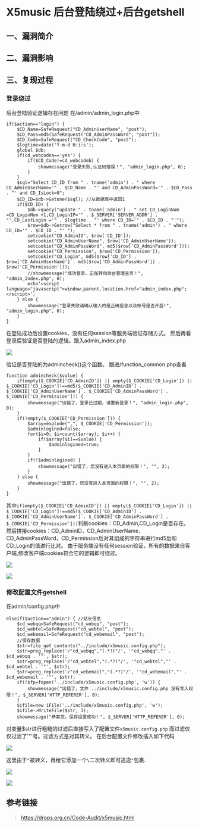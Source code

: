 X5music 后台登陆绕过+后台getshell
=================================

一、漏洞简介
------------

二、漏洞影响
------------

三、复现过程
------------

### 登录绕过

后台登陆验证逻辑存在问题 在/admin/admin\_login.php中

    if($action=="login") {
        $CD_Name=SafeRequest("CD_AdminUserName", "post");
        $CD_Pass=md5(SafeRequest("CD_AdminPassWord", "post"));
        $CD_Code=SafeRequest("CD_CheckCode", "post");
        $logtime=date('Y-m-d H:i:s');
        global $db;
        if(cd_webcodea=='yes') {
            if($CD_Code!=cd_webcodeb) {
                showmessage("登录失败,认证码错误！", "admin_login.php", 0);
            }
        }
        $sql="Select CD_ID from " . tname('admin') . " where CD_AdminUserName='" . $CD_Name . "' and CD_AdminPassWord='" . $CD_Pass . "' and CD_IsLock=0";
        $CD_ID=$db->Getone($sql); //从数据库中返回1
        if($CD_ID) {
            $db->query("update " . tname('admin') . " set CD_LoginNum =CD_LoginNum +1,CD_LoginIP='" . $_SERVER['SERVER_ADDR'] . "',CD_LastLogin ='" . $logtime . "' where CD_ID='" . $CD_ID . "'");
            $row=$db->Getrow("Select * from " . tname('admin') . " where CD_ID='" . $CD_ID . "' ");
            setcookie("CD_AdminID", $row['CD_ID']);
            setcookie("CD_AdminUserName", $row['CD_AdminUserName']);
            setcookie("CD_AdminPassWord", md5($row['CD_AdminPassWord']));
            setcookie("CD_Permission", $row['CD_Permission']);
            setcookie("CD_Login", md5($row['CD_ID'] . $row['CD_AdminUserName'] . md5($row['CD_AdminPassWord']) . $row['CD_Permission']));
            //showmessage("成功登录，正在转向后台管理主页！", "admin_index.php", 0);
            echo'<script language="javascript">window.parent.location.href="admin_index.php";</script>';
        } else {
            showmessage("登录失败请确认输入的是正确信息以及帐号是否开启!", "admin_login.php", 0);
        }
    }

在登陆成功后设置cookies，没有任何session等服务端验证存储方式。
然后再看登录后验证是否登陆的逻辑。跟入admin\_index.php

![](/Users/aresx/Documents/VulWiki/.resource/X5music后台登陆绕过+后台getshell/media/rId25.png)

验证是否登陆的为admincheck()这个函数。 跟进/function\_common.php查看

    function admincheck($value) {
        if(empty($_COOKIE['CD_AdminID']) || empty($_COOKIE['CD_Login']) || $_COOKIE['CD_Login']!==md5($_COOKIE['CD_AdminID'] . $_COOKIE['CD_AdminUserName'] . $_COOKIE['CD_AdminPassWord'] . $_COOKIE['CD_Permission'])) {
            showmessage("出错了，登录已过期，请重新登录！", "admin_login.php", 0);
        }
        if(!empty($_COOKIE['CD_Permission'])) {
            $array=explode(",", $_COOKIE['CD_Permission']);
            $adminlogined=false;
            for($i=0; $i<count($array); $i++) {
                if($array[$i]==$value) {
                    $adminlogined=true;
                }
            }
            if(!$adminlogined) {
                showmessage("出错了，您没有进入本页面的权限！", "", 2);
            }
        } else {
            showmessage("出错了，您没有进入本页面的权限！", "", 2);
        }
    }

其中`if(empty($_COOKIE['CD_AdminID']) || empty($_COOKIE['CD_Login']) || $_COOKIE['CD_Login']!==md5($_COOKIE['CD_AdminID'] . $_COOKIE['CD_AdminUserName'] . $_COOKIE['CD_AdminPassWord'] . $_COOKIE['CD_Permission']))`判断cookies：CD\_Admin,CD\_Login是否存在。然后拼接cookies：CD\_AdminID，CD\_AdminUserName，CD\_AdminPassWord，CD\_Permission后对其组成的字符串进行md5后和CD\_Login的值进行比对。
由于服务端没有任何session验证，所有的数据来自客户端,修改客户端cookies符合它的逻辑即可绕过。

![](/Users/aresx/Documents/VulWiki/.resource/X5music后台登陆绕过+后台getshell/media/rId26.png)

![](/Users/aresx/Documents/VulWiki/.resource/X5music后台登陆绕过+后台getshell/media/rId27.png)

### 修改配置文件getshell

在admin/config.php中

    elseif($action=="admin") { //站长信息
        $cd_webqq=SafeRequest("cd_webqq", "post");
        $cd_webtel=SafeRequest("cd_webtel", "post");
        $cd_webemail=SafeRequest("cd_webemail", "post");
        //保存数据
        $str=file_get_contents("../include/x5music.config.php");
        $str=preg_replace('/"cd_webqq","(.*?)"/', '"cd_webqq","' . $cd_webqq . '"', $str);
        $str=preg_replace('/"cd_webtel","(.*?)"/', '"cd_webtel","' . $cd_webtel . '"', $str);
        $str=preg_replace('/"cd_webemail","(.*?)"/', '"cd_webemail","' . $cd_webemail . '"', $str);
        if(!$fp=fopen('../include/x5music.config.php', 'w')) {
            showmessage("出错了，文件 ../include/x5music.config.php 没有写入权限！", $_SERVER['HTTP_REFERER'], 0);
        }
        $ifile=new iFile('../include/x5music.config.php', 'w');
        $ifile->WriteFile($str, 3);
        showmessage("恭喜您，保存设置成功！", $_SERVER['HTTP_REFERER'], 0);

对变量\$str进行粗糙的过滤后直接写入了配置文件`x5music.config.php`
而过滤仅仅过滤了\'\"\'号。过滤方式是对其转义。
在后台配置文件修改插入如下代码

![](/Users/aresx/Documents/VulWiki/.resource/X5music后台登陆绕过+后台getshell/media/rId29.png)

这里由于`"`被转义，再给它添加一个`\`二次转义即可逃逸`"`包裹.

![](/Users/aresx/Documents/VulWiki/.resource/X5music后台登陆绕过+后台getshell/media/rId30.png)

![](/Users/aresx/Documents/VulWiki/.resource/X5music后台登陆绕过+后台getshell/media/rId31.png)

参考链接
--------

> <https://drops.org.cn/Code-Audit/x5music.html>
